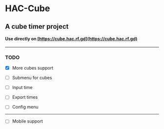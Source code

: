 # HAC-Cube
## A cube timer project

#### Use directly on [https://cube.hac.rf.gd](https://cube.hac.rf.gd)

---

### TODO
- [x] More cubes support

- [ ] Submenu for cubes

- [ ] Input time

- [ ] Export times

- [ ] Config menu

---

- [ ] Mobile support
